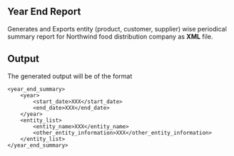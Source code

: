 ## Year End Report
Generates and Exports entity (product, customer, supplier) wise periodical summary report for Northwind food distribution company as **XML** file.


## Output
The generated output will be of the format

```
<year_end_summary>
	<year>
		<start_date>XXX</start_date>
		<end_date>XXX</end_date>
	</year>
	<entity_list>
		<entity_name>XXX</entity_name>
		<other_entity_information>XXX</other_entity_information>
	</entity_list>
</year_end_summary>
```
